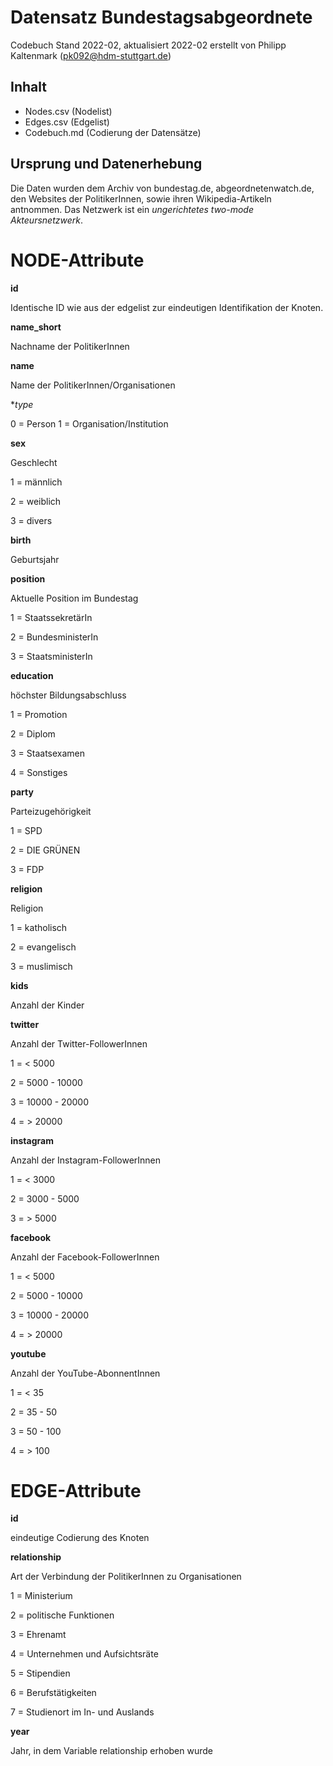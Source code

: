 # Datensatz Bundestagsabgeordnete #
Codebuch Stand 2022-02, aktualisiert 2022-02
erstellt von Philipp Kaltenmark (pk092@hdm-stuttgart.de)

## Inhalt
- Nodes.csv (Nodelist)
- Edges.csv (Edgelist)
- Codebuch.md (Codierung der Datensätze)

## Ursprung und Datenerhebung

Die Daten wurden dem Archiv von bundestag.de, abgeordnetenwatch.de, den Websites der PolitikerInnen, sowie ihren Wikipedia-Artikeln antnommen.
Das Netzwerk ist ein *ungerichtetes two-mode Akteursnetzwerk*.


# NODE-Attribute  
  
**id**  

Identische ID wie aus der edgelist zur eindeutigen Identifikation der Knoten.


**name_short**

Nachname der PolitikerInnen


**name**

Name der PolitikerInnen/Organisationen

**type*

0 = Person
1 = Organisation/Institution

**sex**    

Geschlecht

1 = männlich 

2 = weiblich 

3 = divers

  
**birth**

Geburtsjahr


**position**

Aktuelle Position im Bundestag

1 = StaatssekretärIn

2 = BundesministerIn

3 = StaatsministerIn


**education**

höchster Bildungsabschluss

1 = Promotion

2 = Diplom

3 = Staatsexamen

4 = Sonstiges


**party**

Parteizugehörigkeit

1 = SPD

2 = DIE GRÜNEN

3 = FDP


**religion**

Religion

1 = katholisch

2 = evangelisch

3 = muslimisch


**kids**

Anzahl der Kinder


**twitter**

Anzahl der Twitter-FollowerInnen

1 = < 5000

2 = 5000 - 10000

3 = 10000 - 20000

4 = > 20000


**instagram**

Anzahl der Instagram-FollowerInnen

1 = < 3000

2 = 3000 - 5000

3 = > 5000


**facebook**

Anzahl der Facebook-FollowerInnen

1 = < 5000

2 = 5000 - 10000

3 = 10000 - 20000

4 = > 20000


**youtube**

Anzahl der YouTube-AbonnentInnen

1 = < 35

2 = 35 - 50

3 = 50 - 100

4 = > 100



# EDGE-Attribute

**id**  

eindeutige Codierung des Knoten


**relationship**

Art der Verbindung der PolitikerInnen zu Organisationen

1 = Ministerium

2 = politische Funktionen

3 = Ehrenamt

4 = Unternehmen und Aufsichtsräte

5 = Stipendien

6 = Berufstätigkeiten

7 = Studienort im In- und Auslands


**year**

Jahr, in dem Variable relationship erhoben wurde

##
